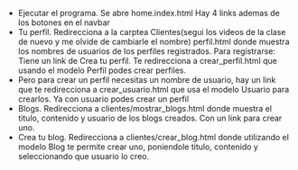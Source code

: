 - Ejecutar el programa.
Se abre home.index.html
Hay 4 links ademas de los botones en el navbar 
- Tu perfil. Redirecciona a la carptea Clientes(segui los videos de la clase de nuevo y me olvide de cambiarle el nombre) perfil.html donde muestra los nombres de usuarios de los perfiles registrados. Para registrarse:
Tiene un link de Crea tu perfil. Te redirecciona a crear_perfil.html que usando el modelo Perfil podes crear perfiles. 
- Pero para crear un perfil necesitas un nombre de usuario, hay un link que te redirecciona a crear_usuario.html que usa el modelo Usuario para crearlos. Ya con usuario podes crear un perfil
- Blogs. Redirecciona a clientes/mostrar_blogs.html donde muestra el titulo, contenido y usuario de los blogs creados. Con un link para crear uno.
- Crea tu blog. Redirecciona a clientes/crear_blog.html donde utilizando el modelo Blog te permite crear uno, poniendole titulo, contenido y seleccionando que usuario lo creo.
